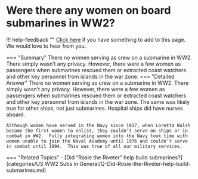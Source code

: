 # Were there any women on board submarines in WW2?

!!! help-feedback ""
    [Click here](https://replace.md) if you have something to add to this page. We would love to hear from you.

=== "Summary"
    There no women serving as crew on a submarine in WW2. There simply wasn’t any privacy. However, there were a few women as passengers when submarines rescued them or extracted coast watchers and other key personnel from islands in the war zone.
=== "Detailed Answer"
    There no women serving as crew on a submarine in WW2.  There simply wasn’t any privacy.  However, there were a few women as passengers when submarines rescued them or extracted coast watchers and other key personnel from islands in the war zone.  The same was likely true for other ships, not just submarines.  Hospital ships did have nurses aboard.

    Although women have served in the Navy since 1917, when Loretta Walsh became the first women to enlist, they couldn’t serve on ships or in combat in WW2.  Fully integrating women into the Navy took time with women unable to join the Naval Academy until 1976 and couldn’t serve in combat until 1994.  This was true of all our military services.
=== "Related Topics"
    - [Did “Rosie the Riveter” help build submarines?](categories/US WW2 Subs in General/Q-Did-Rosie-the-Riveter-help-build-submarines.md)
